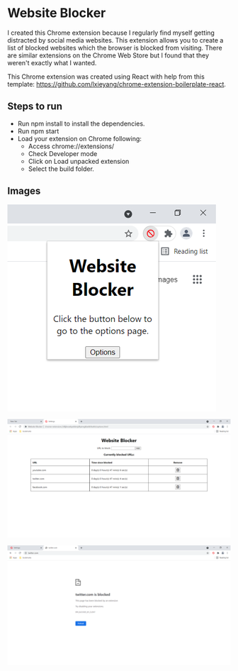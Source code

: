 # Website Blocker

I created this Chrome extension because I regularly find myself getting distracted by social media websites. This extension allows you to create a list of blocked websites which the browser is blocked from visiting. There are similar extensions on the Chrome Web Store but I found that they weren't exactly what I wanted.

This Chrome extension was created using React with help from this template: https://github.com/lxieyang/chrome-extension-boilerplate-react.

## Steps to run

- Run npm install to install the dependencies.
- Run npm start
- Load your extension on Chrome following:
  - Access chrome://extensions/
  - Check Developer mode
  - Click on Load unpacked extension
  - Select the build folder.

## Images

![popup](demonstration_images/popup.png)

![options](demonstration_images/options.png)

![blocked](demonstration_images/blocked.png)

